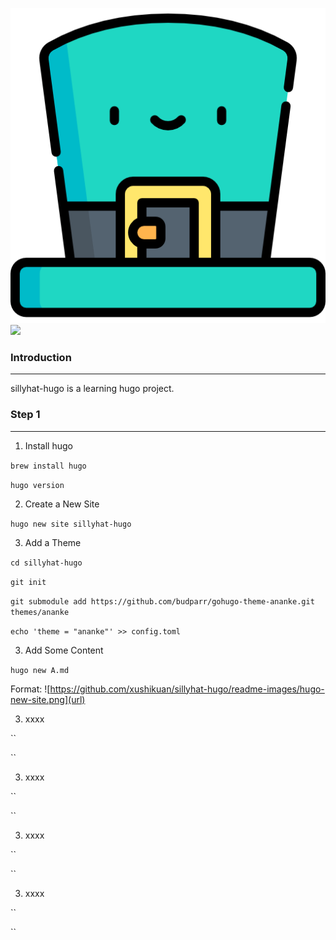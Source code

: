 ![](/mdfile/images/logo.png)  
![](https://img.shields.io/badge/version-1.0-blue.svg)
### Introduction
----
sillyhat-hugo is a learning hugo project.  

### Step 1
----
1. Install hugo

`brew install hugo`

`hugo version`

2. Create a New Site

`hugo new site sillyhat-hugo`

3. Add a Theme

`cd sillyhat-hugo`

`git init`

`git submodule add https://github.com/budparr/gohugo-theme-ananke.git themes/ananke`

`echo 'theme = "ananke"' >> config.toml`

3. Add Some Content

`hugo new A.md`

Format: ![https://github.com/xushikuan/sillyhat-hugo/readme-images/hugo-new-site.png](url)



3. xxxx

``

``

3. xxxx

``

``

3. xxxx

``

``

3. xxxx

``

``
